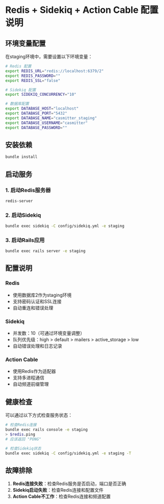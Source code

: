 # Redis + Sidekiq + Action Cable 配置说明

## 环境变量配置

在staging环境中，需要设置以下环境变量：

```bash
# Redis 配置
export REDIS_URL="redis://localhost:6379/2"
export REDIS_PASSWORD=""
export REDIS_SSL="false"

# Sidekiq 配置
export SIDEKIQ_CONCURRENCY="10"

# 数据库配置
export DATABASE_HOST="localhost"
export DATABASE_PORT="5432"
export DATABASE_NAME="casmitter_staging"
export DATABASE_USERNAME="casmitter"
export DATABASE_PASSWORD=""
```

## 安装依赖

```bash
bundle install
```

## 启动服务

### 1. 启动Redis服务器
```bash
redis-server
```

### 2. 启动Sidekiq
```bash
bundle exec sidekiq -C config/sidekiq.yml -e staging
```

### 3. 启动Rails应用
```bash
bundle exec rails server -e staging
```

## 配置说明

### Redis
- 使用数据库2作为staging环境
- 支持密码认证和SSL连接
- 自动重连和错误处理

### Sidekiq
- 并发数：10（可通过环境变量调整）
- 队列优先级：high > default > mailers > active_storage > low
- 自动错误处理和日志记录

### Action Cable
- 使用Redis作为适配器
- 支持多进程通信
- 自动频道前缀管理

## 健康检查

可以通过以下方式检查服务状态：

```bash
# 检查Redis连接
bundle exec rails console -e staging
> $redis.ping
# 应该返回 "PONG"

# 检查Sidekiq状态
bundle exec sidekiq -C config/sidekiq.yml -e staging -T
```

## 故障排除

1. **Redis连接失败**：检查Redis服务是否启动，端口是否正确
2. **Sidekiq启动失败**：检查Redis连接和配置文件
3. **Action Cable不工作**：检查Redis连接和频道配置
